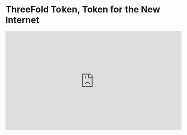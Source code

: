 # ThreeFold Token, Token for the New Internet

<iframe width="560" height="315" src="https://www.youtube.com/embed/yW-kygTTOWI" frameborder="0" allow="autoplay; encrypted-media" allowfullscreen></iframe>